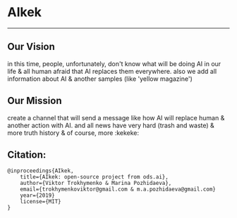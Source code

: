 # AIkek
--------

Our Vision
--------
in this time, people, unfortunately, don't know what will be doing AI in our life & all human afraid that AI replaces them everywhere. also we add all information about AI & another samples (like 'yellow magazine')

Our Mission
--------
create a channel that will send a message like how AI will replace human & another action with AI. and all news have very hard (trash and waste) & more truth history & of course, more :kekeke:




Citation:
--------

    @inproceedings{AIkek,
        title={AIkek: open-source project from ods.ai},
        author={Viktor Trokhymenko & Marina Pozhidaeva},
        email={trokhymenkoviktor@gmail.com & m.a.pozhidaeva@gmail.com}
        year={2019}
        license={MIT}
    }